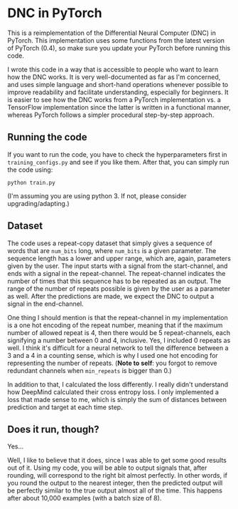 # DNC in PyTorch
This is a reimplementation of the Differential Neural Computer (DNC) in PyTorch.
This implementation uses some functions from the latest version of PyTorch (0.4),
so make sure you update your PyTorch before running this code.

I wrote this code in a way that is accessible to people who want to learn how the DNC works.
It is very well-documented as far as I'm concerned, and uses simple language and short-hand operations whenever possible
to improve readability and facilitate understanding, especially for beginners.
It is easier to see how the DNC works from a PyTorch implementation vs. a TensorFlow implementation
since the latter is written in a functional manner, whereas PyTorch follows a simpler procedural step-by-step approach.

## Running the code
If you want to run the code, you have to check the hyperparameters first in `training_configs.py` and see if you like them.
After that, you can simply run the code using:

```
python train.py
```

(I'm assuming you are using python 3. If not, please consider upgrading/adapting.)

## Dataset
The code uses a repeat-copy dataset that simply gives a sequence of words that are `num_bits` long,
where `num_bits` is a given parameter.
The sequence length has a lower and upper range, which are, again, parameters given by the user.
The input starts with a signal from the start-channel, and ends with a signal in the repeat-channel.
The repeat-channel indicates the number of times that this sequence has to be repeated as an output.
The range of the number of repeats possible is given by the user as a parameter as well.
After the predictions are made, we expect the DNC to output a signal in the end-channel.

One thing I should mention is that the repeat-channel in my implementation is a one hot encoding of the repeat number,
meaning that if the maximum number of allowed repeat is 4, then there would be 5 repeat-channels,
each signifying a number between 0 and 4, inclusive. Yes, I included 0 repeats as well.
I think it's difficult for a neural network to tell the difference between a 3 and a 4 in a counting sense,
which is why I used one hot encoding for representing the number of repeats.
(**Note to self**: you forgot to remove redundant channels when `min_repeats` is bigger than 0.)

In addition to that, I calculated the loss differently. I really didn't understand how DeepMind calculated their cross entropy loss.
I only implemented a loss that made sense to me, which is simply the sum of distances between prediction and target at each time step.

## Does it run, though?
Yes...

Well, I like to believe that it does, since I was able to get some good results out of it.
Using my code, you will be able to output signals that, after rounding, will correspond to the right bit almost perfectly.
In other words, if you round the output to the nearest integer,
then the predicted output will be perfectly similar to the true output almost all of the time.
This happens after about 10,000 examples (with a batch size of 8).
